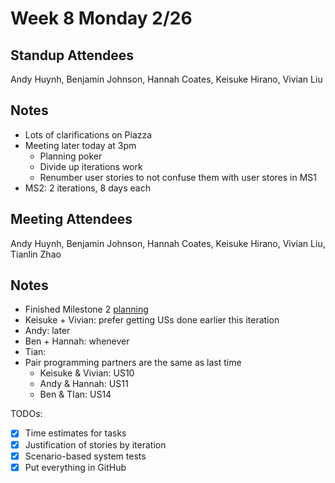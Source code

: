 # Week 8 Monday 2/26

## Standup Attendees
Andy Huynh, Benjamin Johnson, Hannah Coates, Keisuke Hirano, Vivian Liu

## Notes

- Lots of clarifications on Piazza
- Meeting later today at 3pm
  - Planning poker
  - Divide up iterations work
  - Renumber user stories to not confuse them with user stores in MS1
- MS2: 2 iterations, 8 days each

## Meeting Attendees
Andy Huynh, Benjamin Johnson, Hannah Coates, Keisuke Hirano, Vivian Liu, Tianlin Zhao

## Notes

- Finished Milestone 2 [planning](https://docs.google.com/document/d/1Vlx0coSkKdb0e9UhT_vQkgvzoirAoUFzOEzcqBO1JO4/edit?usp=sharing)
- Keisuke + Vivian: prefer getting USs done earlier this iteration
- Andy: later
- Ben + Hannah: whenever
- Tian: 
- Pair programming partners are the same as last time
  - Keisuke & Vivian: US10
  - Andy & Hannah: US11
  - Ben & TIan: US14

TODOs:
- [x] Time estimates for tasks
- [x] Justification of stories by iteration
- [x] Scenario-based system tests
- [x] Put everything in GitHub

